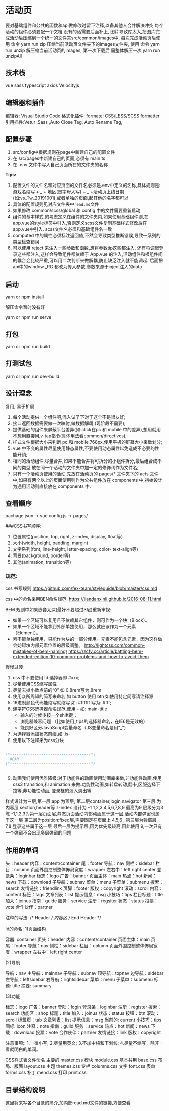 # 活动页

要对基础组件和公共的函数和api做修改时留下注释,以备其他人合并解决冲突
每个活动的组件必须要配一个文档,没有的话需要后面补上,
图片导致库太大,把图片完成活动后压缩到一个统一的文件夹src/common/images中,
每次完成活动页后使用 命令 yarn run zip 压缩当前活动页文件夹下的images文件夹, 
使用 命令 yarn run unzip 解压缩当前活动页的images, 
第一次下载后 需整体解压一次 yarn run unzipAll

## 技术栈

vue sass typescript axios Velocityjs

## 编辑器和插件

编辑器: Visual Studio Code
格式化插件: formate: CSS/LESS/SCSS formatter
引用插件:Vetur ,Sass ,Auto Close Tag, Auto Rename Tag,

## 配置步骤

1. src/config中根据规则在page中新建自己的配置文件
2. 在 src/pages中新建自己的页面,必须有 main.ts  
3. 在 .env 文件中写入自己页面所在的文件夹的名称

**Tips:**<Br>
1. 配置文件的文件名和对应页面的文件名必须是.env中定义的名称,具体规则是:游戏名缩写 + _ + 地区(首字母大写) + _ +活动页上线日期 (如:vs_Tw_20191001),或者单独的页面,起其他的名字都可以
2. 具体的配置规则见对应文件夹中`read.md`文件
3. 如果修改 common/scss/global 和 config 中的文件需要重新启动
4. 组件的基本样式,的考虑定义在组件的文件夹内,如果使用基础组件则,在app.vue的style标签中引入,否则定义scss文件复制基础样式修改后在app.vue中引入. scss文件名必须和基础组件名一致
5. computed 中的属性必须标注返回值,不然会导致类型推断错误,导致一系列的类型检查错误
6. 可以使用 reject 来注入一些参数和函数,想将参数tip这些都注入, 还有将调起登录这些都注入,这样会导致组件都依赖于 App.vue 的注入,活动组件和根组件间的耦合会比较严重,可以用二次判断来做解耦,防止缺乏注入就不能调起.
   后面把api中的window._RG 都改为传入参数,参数来源于inject注入的data

## 启动
yarn or npm install

解压命令暂时没有好

yarn or npm run serve 

## 打包

yarn or npm run build 

## 打测试包

yarn or npm run dev-build


## 设计理念

复用, 易于扩展

1. 每个活动提供一个组件吧,混入试了下对于这个不是很友好;
2. 接口返回数据需要做一次映射,做数据解耦,(现阶段不需要);
3. 提供基础的组件来屏蔽平台差异(如:click在pc 和 mobile 中的差异),想用就用不想用直接用,v-tap指令(具体用法看common/directives);
4. 样式文件根据大小来判断 pc 和 mobile 768px,使用平板的屏幕大小来做划分;
5. vue 中不变的属性尽量使用静态属性,不要使用动态属性以免造成不必要的性能开销;
6. 相同的活动组件,尽量合并,如果不能合并将可拆分的小组件拆分,最后组合成不同的类型,放在同一个活动的文件夹中加一定的修饰词作为文件名;
7. 只有一个活动页使用的活动,先放在活动页的 pages/* 文件夹下的 acts 文件中,如果有两个以上的页面使用则作为公共组件放在 components 中,初始设计为通用活动则直接放在 components 中.

## 查看顺序

pachage.json -> vue.config.js -> pages/ 


###CSS书写顺序:<br/>

1. 位置属性(position, top, right, z-index, display, float等)
2. 大小(width, height, padding, margin)
3. 文字系列(font, line-height, letter-spacing, color- text-align等)
4. 背景(background, border等)
5. 其他(animation, transition等)

### 规范:

css 书写规则 https://github.com/fex-team/styleguide/blob/master/css.md <br/>

css 中的命名采用BEN命名规范. https://jiandanxinli.github.io/2016-08-11.html <br/>

BEM 规则中如果嵌套太深(最好不要超过3层)重新审视:
- 如果一个区域可以复用且不依赖其它组件，则可作为一个块（Block）。
- 如果一个区域不能拿到外部单独使用，那么就应该作为一个元素（Element）。
- 素不能单独使用，只能作为块的一部分使用。元素不能包含元素，因为这样做会妨碍块内部元素位置的层级调整。
http://lightcss.com/common-mistakes-of-bem-naming/
https://zcfy.cc/article/battling-bem-extended-edition-10-common-problems-and-how-to-avoid-them

慢慢过渡

1. css 中不要使用 Id 选择器即 #xxx;
2. 尽量使用CSS缩写属性
3. 尽量去掉小数点前的“0” 如 0.8rem写为.8rem
4. 使用众所周知的简写来命名,如 button 使用 btn 如使用特定简写请注释源
5. 16进制颜色代码能缩写就缩写 如: #ffffff 写为: #fff;
6. 连字符CSS选择器命名规范,使用 `-` 如: main-title
    - 输入的时候少按一个shift键；
    - 浏览器兼容问题 （比如使用_tips的选择器命名，在IE6是无效的）
    - 能良好区分JavaScript变量命名（JS变量命名是用“_”）
7. 为选择器添加状态前缀,如 .is-  
8. 使用以下注释来为css分块
```css

/*------------------------------------*\
  #BAR
\*------------------------------------*/



```

9. 动画我们使用优雅降级:对于功能性的动画使用动画库来做,非功能性动画,使用css3 transition,和 animation 来做.功能性动画,如转盘转动,翻卡,区服选择下拉等,非功能性动画, 登录框的淡入淡出等

样式设计为三层,第一层:app 为顶层, 第二层container,login,navigator 第三层 为内容层 section,header等
z-index 设计为 -1 1,2,3,4,5,6,7,8,9 最高为9,层级分为3陈 -1,1,2,3为第一层页面层,静态页面活动内部动画属于这一层,活动内部弹窗也属于这一层
第二层为position:fixed层,需要固定在页面上 4,5,6 ,
第三层为弹窗层 7,8 登录这些属于这一层
最后一层为提示层,因为优先级较高,因此使用 9,一次只有一个弹窗不会出现多层弹窗的问题

## 作用的单词 

头：header
内容：content/container
尾：footer
导航：nav
侧栏：sidebar
栏目：column
页面外围控制整体佈局宽度：wrapper
左右中：left right center
登录条：loginbar
标志：logo
广告：banner
页面主体：main
热点：hot
新闻：news
下载：download
子导航：subnav
菜单：menu
子菜单：submenu
搜索：search
友情链接：friendlink
页脚：footer
版权：copyright
滚动：scroll
内容：content
标签：tags
文章列表：list
提示信息：msg
小技巧：tips
栏目标题：title
加入：joinus
指南：guide
服务：service
注册：regsiter
状态：status
投票：vote
合作伙伴：partner

注释的写法:
/* Header */
内容区
/* End Header */

Id的命名:
1)页面结构

容器: container
页头：header
内容：content/container
页面主体：main
页尾：footer
导航：nav
侧栏：sidebar
栏目：column
页面外围控制整体佈局宽度：wrapper
左右中：left right center

(2)导航

导航：nav
主导航：mainnav
子导航：subnav
顶导航：topnav
边导航：sidebar
左导航：leftsidebar
右导航：rightsidebar
菜单：menu
子菜单：submenu
标题: title
摘要: summary

(3)功能

标志：logo
广告：banner
登陆：login
登录条：loginbar
注册：register
搜索：search
功能区：shop
标题：title
加入：joinus
状态：status
按钮：btn
滚动：scroll
标籤页：tab
文章列表：list
提示信息：msg
当前的: current
小技巧：tips
图标: icon
注释：note
指南：guild
服务：service
热点：hot
新闻：news
下载：download
投票：vote
合作伙伴：partner
友情链接：link
版权：copyright

注意事项::
1.一律小写;
2.尽量用英文;
3.不加中槓和下划线;
4.尽量不缩写，除非一看就明白的单词。

CSS样式表文件命名
主要的 master.css
模块 module.css
基本共用 base.css
布局、版面 layout.css
主题 themes.css
专栏 columns.css
文字 font.css
表单 forms.css
补丁 mend.css
打印 print.css

## 目录结构说明

这里将来写各个目录的简介,加内部read.md文件的链接,方便查看
